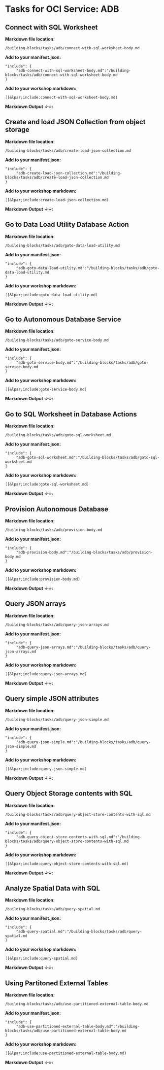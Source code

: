 # Tasks for OCI Service: ADB
## Connect with SQL Worksheet
**Markdown file location:**
```
/building-blocks/tasks/adb/connect-with-sql-worksheet-body.md
```

**Add to your manifest.json:**
```
"include": {
     "adb-connect-with-sql-worksheet-body.md":"/building-blocks/tasks/adb/connect-with-sql-worksheet-body.md
}
```

**Add to your workshop markdown:**
```
[]&lpar;include:connect-with-sql-worksheet-body.md)
```

**Markdown Output &#8595;&#8595;:**
 
[](include:adb-connect-with-sql-worksheet-body.md)
 
## Create and load JSON Collection from object storage
**Markdown file location:**
```
/building-blocks/tasks/adb/create-load-json-collection.md
```

**Add to your manifest.json:**
```
"include": {
     "adb-create-load-json-collection.md":"/building-blocks/tasks/adb/create-load-json-collection.md
}
```

**Add to your workshop markdown:**
```
[]&lpar;include:create-load-json-collection.md)
```

**Markdown Output &#8595;&#8595;:**
 
[](include:adb-create-load-json-collection.md)
 
## Go to Data Load Utility Database Action
**Markdown file location:**
```
/building-blocks/tasks/adb/goto-data-load-utility.md
```

**Add to your manifest.json:**
```
"include": {
     "adb-goto-data-load-utility.md":"/building-blocks/tasks/adb/goto-data-load-utility.md
}
```

**Add to your workshop markdown:**
```
[]&lpar;include:goto-data-load-utility.md)
```

**Markdown Output &#8595;&#8595;:**
 
[](include:adb-goto-data-load-utility.md)
 
## Go to Autonomous Database Service
**Markdown file location:**
```
/building-blocks/tasks/adb/goto-service-body.md
```

**Add to your manifest.json:**
```
"include": {
     "adb-goto-service-body.md":"/building-blocks/tasks/adb/goto-service-body.md
}
```

**Add to your workshop markdown:**
```
[]&lpar;include:goto-service-body.md)
```

**Markdown Output &#8595;&#8595;:**
 
[](include:adb-goto-service-body.md)
 
## Go to SQL Worksheet in Database Actions
**Markdown file location:**
```
/building-blocks/tasks/adb/goto-sql-worksheet.md
```

**Add to your manifest.json:**
```
"include": {
     "adb-goto-sql-worksheet.md":"/building-blocks/tasks/adb/goto-sql-worksheet.md
}
```

**Add to your workshop markdown:**
```
[]&lpar;include:goto-sql-worksheet.md)
```

**Markdown Output &#8595;&#8595;:**
 
[](include:adb-goto-sql-worksheet.md)
 
## Provision Autonomous Database
**Markdown file location:**
```
/building-blocks/tasks/adb/provision-body.md
```

**Add to your manifest.json:**
```
"include": {
     "adb-provision-body.md":"/building-blocks/tasks/adb/provision-body.md
}
```

**Add to your workshop markdown:**
```
[]&lpar;include:provision-body.md)
```

**Markdown Output &#8595;&#8595;:**
 
[](include:adb-provision-body.md)
 
## Query JSON arrays
**Markdown file location:**
```
/building-blocks/tasks/adb/query-json-arrays.md
```

**Add to your manifest.json:**
```
"include": {
     "adb-query-json-arrays.md":"/building-blocks/tasks/adb/query-json-arrays.md
}
```

**Add to your workshop markdown:**
```
[]&lpar;include:query-json-arrays.md)
```

**Markdown Output &#8595;&#8595;:**
 
[](include:adb-query-json-arrays.md)
 
## Query simple JSON attributes
**Markdown file location:**
```
/building-blocks/tasks/adb/query-json-simple.md
```

**Add to your manifest.json:**
```
"include": {
     "adb-query-json-simple.md":"/building-blocks/tasks/adb/query-json-simple.md
}
```

**Add to your workshop markdown:**
```
[]&lpar;include:query-json-simple.md)
```

**Markdown Output &#8595;&#8595;:**
 
[](include:adb-query-json-simple.md)
 
## Query Object Storage contents with SQL
**Markdown file location:**
```
/building-blocks/tasks/adb/query-object-store-contents-with-sql.md
```

**Add to your manifest.json:**
```
"include": {
     "adb-query-object-store-contents-with-sql.md":"/building-blocks/tasks/adb/query-object-store-contents-with-sql.md
}
```

**Add to your workshop markdown:**
```
[]&lpar;include:query-object-store-contents-with-sql.md)
```

**Markdown Output &#8595;&#8595;:**
 
[](include:adb-query-object-store-contents-with-sql.md)
 
## Analyze Spatial Data with SQL
**Markdown file location:**
```
/building-blocks/tasks/adb/query-spatial.md
```

**Add to your manifest.json:**
```
"include": {
     "adb-query-spatial.md":"/building-blocks/tasks/adb/query-spatial.md
}
```

**Add to your workshop markdown:**
```
[]&lpar;include:query-spatial.md)
```

**Markdown Output &#8595;&#8595;:**
 
[](include:adb-query-spatial.md)
 
## Using Partitoned External Tables
**Markdown file location:**
```
/building-blocks/tasks/adb/use-partitioned-external-table-body.md
```

**Add to your manifest.json:**
```
"include": {
     "adb-use-partitioned-external-table-body.md":"/building-blocks/tasks/adb/use-partitioned-external-table-body.md
}
```

**Add to your workshop markdown:**
```
[]&lpar;include:use-partitioned-external-table-body.md)
```

**Markdown Output &#8595;&#8595;:**
 
[](include:adb-use-partitioned-external-table-body.md)
 
